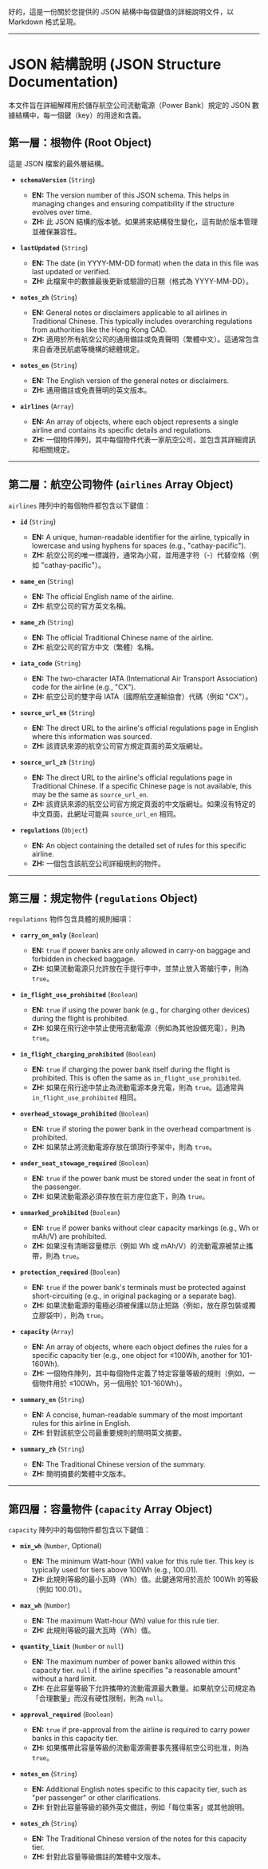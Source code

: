 好的，這是一份關於您提供的 JSON 結構中每個鍵值的詳細說明文件，以 Markdown 格式呈現。

---

# JSON 結構說明 (JSON Structure Documentation)

本文件旨在詳細解釋用於儲存航空公司流動電源（Power Bank）規定的 JSON 數據結構中，每一個鍵（key）的用途和含義。

## 第一層：根物件 (Root Object)

這是 JSON 檔案的最外層結構。

- **`schemaVersion`** (`String`)
  - **EN:** The version number of this JSON schema. This helps in managing changes and ensuring compatibility if the structure evolves over time.
  - **ZH:** 此 JSON 結構的版本號。如果將來結構發生變化，這有助於版本管理並確保兼容性。

- **`lastUpdated`** (`String`)
  - **EN:** The date (in YYYY-MM-DD format) when the data in this file was last updated or verified.
  - **ZH:** 此檔案中的數據最後更新或驗證的日期（格式為 YYYY-MM-DD）。

- **`notes_zh`** (`String`)
  - **EN:** General notes or disclaimers applicable to all airlines in Traditional Chinese. This typically includes overarching regulations from authorities like the Hong Kong CAD.
  - **ZH:** 適用於所有航空公司的通用備註或免責聲明（繁體中文）。這通常包含來自香港民航處等機構的總體規定。

- **`notes_en`** (`String`)
  - **EN:** The English version of the general notes or disclaimers.
  - **ZH:** 通用備註或免責聲明的英文版本。

- **`airlines`** (`Array`)
  - **EN:** An array of objects, where each object represents a single airline and contains its specific details and regulations.
  - **ZH:** 一個物件陣列，其中每個物件代表一家航空公司，並包含其詳細資訊和相關規定。

---

## 第二層：航空公司物件 (`airlines` Array Object)

`airlines` 陣列中的每個物件都包含以下鍵值：

- **`id`** (`String`)
  - **EN:** A unique, human-readable identifier for the airline, typically in lowercase and using hyphens for spaces (e.g., "cathay-pacific").
  - **ZH:** 航空公司的唯一標識符，通常為小寫，並用連字符（-）代替空格（例如 "cathay-pacific"）。

- **`name_en`** (`String`)
  - **EN:** The official English name of the airline.
  - **ZH:** 航空公司的官方英文名稱。

- **`name_zh`** (`String`)
  - **EN:** The official Traditional Chinese name of the airline.
  - **ZH:** 航空公司的官方中文（繁體）名稱。

- **`iata_code`** (`String`)
  - **EN:** The two-character IATA (International Air Transport Association) code for the airline (e.g., "CX").
  - **ZH:** 航空公司的雙字母 IATA（國際航空運輸協會）代碼（例如 "CX"）。

- **`source_url_en`** (`String`)
  - **EN:** The direct URL to the airline's official regulations page in English where this information was sourced.
  - **ZH:** 該資訊來源的航空公司官方規定頁面的英文版網址。

- **`source_url_zh`** (`String`)
  - **EN:** The direct URL to the airline's official regulations page in Traditional Chinese. If a specific Chinese page is not available, this may be the same as `source_url_en`.
  - **ZH:** 該資訊來源的航空公司官方規定頁面的中文版網址。如果沒有特定的中文頁面，此網址可能與 `source_url_en` 相同。

- **`regulations`** (`Object`)
  - **EN:** An object containing the detailed set of rules for this specific airline.
  - **ZH:** 一個包含該航空公司詳細規則的物件。

---

## 第三層：規定物件 (`regulations` Object)

`regulations` 物件包含具體的規則細項：

- **`carry_on_only`** (`Boolean`)
  - **EN:** `true` if power banks are only allowed in carry-on baggage and forbidden in checked baggage.
  - **ZH:** 如果流動電源只允許放在手提行李中，並禁止放入寄艙行李，則為 `true`。

- **`in_flight_use_prohibited`** (`Boolean`)
  - **EN:** `true` if using the power bank (e.g., for charging other devices) during the flight is prohibited.
  - **ZH:** 如果在飛行途中禁止使用流動電源（例如為其他設備充電），則為 `true`。

- **`in_flight_charging_prohibited`** (`Boolean`)
  - **EN:** `true` if charging the power bank itself during the flight is prohibited. This is often the same as `in_flight_use_prohibited`.
  - **ZH:** 如果在飛行途中禁止為流動電源本身充電，則為 `true`。這通常與 `in_flight_use_prohibited` 相同。

- **`overhead_stowage_prohibited`** (`Boolean`)
  - **EN:** `true` if storing the power bank in the overhead compartment is prohibited.
  - **ZH:** 如果禁止將流動電源存放在頭頂行李架中，則為 `true`。

- **`under_seat_stowage_required`** (`Boolean`)
  - **EN:** `true` if the power bank must be stored under the seat in front of the passenger.
  - **ZH:** 如果流動電源必須存放在前方座位底下，則為 `true`。

- **`unmarked_prohibited`** (`Boolean`)
  - **EN:** `true` if power banks without clear capacity markings (e.g., Wh or mAh/V) are prohibited.
  - **ZH:** 如果沒有清晰容量標示（例如 Wh 或 mAh/V）的流動電源被禁止攜帶，則為 `true`。

- **`protection_required`** (`Boolean`)
  - **EN:** `true` if the power bank's terminals must be protected against short-circuiting (e.g., in original packaging or a separate bag).
  - **ZH:** 如果流動電源的電極必須被保護以防止短路（例如，放在原包裝或獨立膠袋中），則為 `true`。

- **`capacity`** (`Array`)
  - **EN:** An array of objects, where each object defines the rules for a specific capacity tier (e.g., one object for ≤100Wh, another for 101-160Wh).
  - **ZH:** 一個物件陣列，其中每個物件定義了特定容量等級的規則（例如，一個物件用於 ≤100Wh，另一個用於 101-160Wh）。

- **`summary_en`** (`String`)
  - **EN:** A concise, human-readable summary of the most important rules for this airline in English.
  - **ZH:** 針對該航空公司最重要規則的簡明英文摘要。

- **`summary_zh`** (`String`)
  - **EN:** The Traditional Chinese version of the summary.
  - **ZH:** 簡明摘要的繁體中文版本。

---

## 第四層：容量物件 (`capacity` Array Object)

`capacity` 陣列中的每個物件都包含以下鍵值：

- **`min_wh`** (`Number`, Optional)
  - **EN:** The minimum Watt-hour (Wh) value for this rule tier. This key is typically used for tiers above 100Wh (e.g., 100.01).
  - **ZH:** 此規則等級的最小瓦時（Wh）值。此鍵通常用於高於 100Wh 的等級（例如 100.01）。

- **`max_wh`** (`Number`)
  - **EN:** The maximum Watt-hour (Wh) value for this rule tier.
  - **ZH:** 此規則等級的最大瓦時（Wh）值。

- **`quantity_limit`** (`Number` or `null`)
  - **EN:** The maximum number of power banks allowed within this capacity tier. `null` if the airline specifies "a reasonable amount" without a hard limit.
  - **ZH:** 在此容量等級下允許攜帶的流動電源最大數量。如果航空公司規定為「合理數量」而沒有硬性限制，則為 `null`。

- **`approval_required`** (`Boolean`)
  - **EN:** `true` if pre-approval from the airline is required to carry power banks in this capacity tier.
  - **ZH:** 如果攜帶此容量等級的流動電源需要事先獲得航空公司批准，則為 `true`。

- **`notes_en`** (`String`)
  - **EN:** Additional English notes specific to this capacity tier, such as "per passenger" or other clarifications.
  - **ZH:** 針對此容量等級的額外英文備註，例如「每位乘客」或其他說明。

- **`notes_zh`** (`String`)
  - **EN:** The Traditional Chinese version of the notes for this capacity tier.
  - **ZH:** 針對此容量等級備註的繁體中文版本。